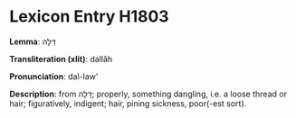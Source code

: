 # Lexicon Entry H1803

**Lemma**: דַּלָּה

**Transliteration (xlit)**: dallâh

**Pronunciation**: dal-law'

**Description**:
from דָּלָה; properly, something dangling, i.e. a loose thread or hair; figuratively, indigent; hair, pining sickness, poor(-est sort).
